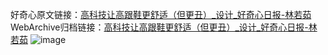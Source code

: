 好奇心原文链接：[高科技让高跟鞋更舒适（但更丑）_设计_好奇心日报-林若茹](https://www.qdaily.com/articles/1007.html)
WebArchive归档链接：[高科技让高跟鞋更舒适（但更丑）_设计_好奇心日报-林若茹](http://web.archive.org/web/20190623145459/https://www.qdaily.com/articles/1007.html)
![image](http://ww3.sinaimg.cn/large/007d5XDply1g3v45elo3dj30u0434hc7)